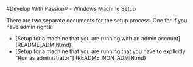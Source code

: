 #Develop With Passion® - Windows Machine Setup

There are two separate documents for the setup process. One for if you have admin rights:

* [Setup for a machine that you are running with an admin account] (README_ADMIN.md)
* [Setup for a machine that you are running that you have to explicitly "Run as administrator"] (README_NON_ADMIN.md)
